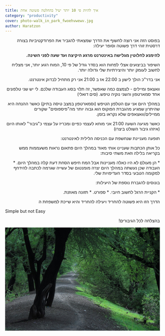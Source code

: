 ```yaml
---
title: איך להיות פי 10 יותר יעיל בהחלטה פשוטה אחת
category: "productivity"
cover: photo-walk_in_park_fwoehvwewv.jpg
author: Haratzon
---
```


<p dir="rtl">
בפוסט הזה אני רוצה לחשוף את הדרך שמצאתי להגביר את הפרודקטיביות בצורה דרסטית
זוהי דרך פשוטה וסופר יעילה:</p>


  <p dir="rtl">
<strong>להימנע לחלוטין מגלישה באינטרנט מרגע היקיצה ועד שעה לפני השינה.</strong></p>

<p dir="rtl">
השיפור בביצועים אצלי לפחות הוא בסדר גודל של פי 10, המוח רגוע יותר, אני מצליח לחשוב לעומק יותר והיצירתיות שלי גדולה יותר.</p>


<p dir="rtl">
אני בדר"כ הולך לישון ב 22:00 אז ב 21:00 אני רק מתחיל לבדוק אינטרנט.</p>


<p dir="rtl">
וואצאפ ומיילים - לצמצם כמה שאפשר, זה תלוי בסוג העבודה שלכם. לי יש שני טלפונים אחד סמארטפון והשני נוקיה טיפש. (סים דואלי)</p>


<p dir="rtl">
במהלך היום אני עם הטלפון הטיפש (וסמארטפון במצב טיסה בתיק) כאשר ההנחה היא שהיתרון שמגיע מהגברת הפוקוס הוא גבוה יותר מה"פיספוסים" שקורים ממיילים/וואצאפים שלא נקראו בזמן.</p>


<p dir="rtl">
כאשר מגיעה השעה 21:00 אני מוחא לעצמי כפיים ומכריז על עצמי כ"גיבור" לאותו היום (איזהו גיבור השולט ביצרו)</p>


<p dir="rtl">
תופעה מעניינת שנחשפת עם הכניסה הלילית לאינטרנט: </p>


<p dir="rtl">
כל אותן הכתבות שעניינו אותי מאוד במהלך היום פתאום נראות משעממות ממש בקריאה בלילה וזאת משתי סיבות: </p>



<p dir="rtl">
*   הן מעולם לא היו כאלה מעניינות אבל המח חיפש הסחת דעת קלה במהלך היום.
*   העבודה שכן נעשתה במהלך היום יצרה מומנטום של עשייה שגרמה לכתבה להידחף למקומה הטבעי בסדר העדיפויות שלי.
</p>

<p dir="rtl">
בונוסים להגברת נוספת של היעילות:</p>



<p dir="rtl">
*   הקניית הרגל לחשוב חיובי.
*   ספורט.
*   תזונה מאוזנת.
</p>

<p dir="rtl">
הדרך הזו היא פשוטה להחריד ויעילה להחריד והיא שייכת למשפחת ה </p>


Simple but not Easy

<p dir="rtl">
בהצלחה לכל הגיבורים!</p>



![unsplash.com](./photo-walk_in_park_fwoehvwewv.jpg)

